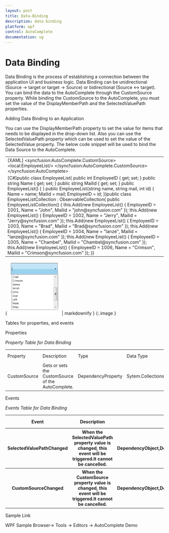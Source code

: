 ```yaml
---
layout: post
title: Data-Binding
description: data binding
platform: wpf
control: AutoComplete
documentation: ug
---
```


# Data Binding

Data Binding is the process of establishing a connection between the application UI and business logic. Data Binding can be unidirectional (Source -> target or target -> Source) or bidirectional (Source &lt;-&gt; target). You can bind the data to the AutoComplete through the CustomSource property. While binding the CustomSource to the AutoComplete, you must set the value of the DisplayMemberPath and the SelectedValuePath properties.

Adding Data Binding to an Application 

You can use the DisplayMemberPath property to set the value for items that needs to be displayed in the drop-down list. Also you can use the SelectedValuePath property which can be used to set the value of the SelectedValue property. The below code snippet will be used to bind the Data Source to the AutoComplete.

<table>
<tr>
<td>
[XAML]<syncfusion:AutoComplete x:Name="AutoComplete2" Source="Custom” DisplayMemberPath="FirstName" SelectedValuePath="LastName">     &lt;syncfusion:AutoComplete.CustomSource&gt;            &lt;local:EmployeeList/&gt;     &lt;/syncfusion:AutoComplete.CustomSource&gt;&lt;/syncfusion:AutoComplete&gt;</td></tr>
<tr>
<td>
[C#]public class EmployeeList{    public int EmployeeID { get; set; }    public string Name { get; set; }    public string Mailid { get; set; }    public EmployeeList() { }    public EmployeeList(string name, string mail, int id)    {            Name = name;            Mailid = mail;            EmployeeID = id;    }}public class EmployeeListCollection : ObservableCollection<EmployeeList>{   public EmployeeListCollection()   {            this.Add(new EmployeeList() { EmployeeID = 1001, Name = "John", Mailid = "john@syncfusion.com" });            this.Add(new EmployeeList() { EmployeeID = 1002, Name = "Jerry", Mailid = "Jerry@syncfusion.com" });            this.Add(new EmployeeList() { EmployeeID = 1003, Name = "Brad", Mailid = "Brad@syncfusion.com" });            this.Add(new EmployeeList() { EmployeeID = 1004, Name = "lanze", Mailid = "lanze@syncfusion.com" });            this.Add(new EmployeeList() { EmployeeID = 1005, Name = "Chambel", Mailid = "Chambel@syncfusion.com" });            this.Add(new EmployeeList() { EmployeeID = 1006, Name = "Crimson", Mailid = "Crimson@syncfusion.com" });    }}</td></tr>
</table>


{ ![C:/Users/Dhileep/Desktop/Vol4-Documentation/ScreenShots/WPF-AC/Databound.png](Data-Binding_images/Data-Binding_img1.png) | markdownify }
{:.image }




Tables for properties, and events

Properties

   _Property Table for Data Binding_

<table>
<tr>
<td>
Property </td><td>
Description </td><td>
Type </td><td>
Data Type </td><td>
Reference links </td></tr>
<tr>
<td>
CustomSource</td><td>
Gets or sets the CustomSource of the AutoComplete.</td><td>
DependencyProperty</td><td>
Sytem.Collections.IEnumerable</td><td>
</td></tr>
</table>


Events

_Events Table for Data Binding_

<table>
<tr>
<th>
Event </th><th>
Description </th><th>
Arguments </th><th>
Type </th><th>
Reference links </th></tr>
<tr>
<th>
SelectedValuePathChanged</th><th>
 When the SelectedValuePath property value is changed, this event will be triggered.It cannot be cancelled.</th><th>
DependencyObject,DependencyPropertyChangedEventArgs</th><th>
DependencyPropertyChangedCallBack </th><th>
</th></tr>
<tr>
<th>
CustomSourceChanged</th><th>
 When the CustomSource property value is changed, this event will be triggered.It cannot be cancelled.</th><th>
DependencyObject,DependencyPropertyChangedEventArgs</th><th>
DependencyPropertyChangedCallBack </th><th>
</th></tr>
</table>
Sample Link

WPF Sample Browser-> Tools -> Editors -> AutoComplete Demo

